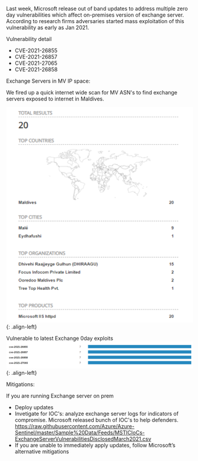 Last week, Microsoft release out of band updates to address multiple zero day vulnerabilities which affect on-premises version of exchange server. According to research firms adversaries started mass exploitation of this vulnerability as early as Jan 2021.

Vulnerability detail

- CVE-2021-26855
- CVE-2021-26857
- CVE-2021-27065
- CVE-2021-26858

Exchange Servers in MV IP space:

We fired up a quick internet wide scan for MV ASN's to find exchange servers exposed to internet in Maldives. 

![source-01](/img/enu16111111.PNG){: .align-left}

Vulnerable to latest Exchange 0day exploits
![source-01](/img/enu161111112.PNG){: .align-left}

Mitigations:

If you are running Exchange server on prem 
- Deploy updates
- Invetigate for IOC's: analyze exchange server logs for indicators of compromise. Microsoft released bunch of IOC's to help defenders. https://raw.githubusercontent.com/Azure/Azure-Sentinel/master/Sample%20Data/Feeds/MSTICIoCs-ExchangeServerVulnerabilitiesDisclosedMarch2021.csv
- If you are unable to immediately apply updates, follow Microsoft’s alternative mitigations


